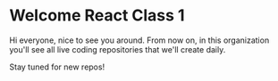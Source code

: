 # Welcome React Class 1

Hi everyone, nice to see you around. From now on, in this organization you'll see all live coding repositories that we'll create daily.

Stay tuned for new repos!
